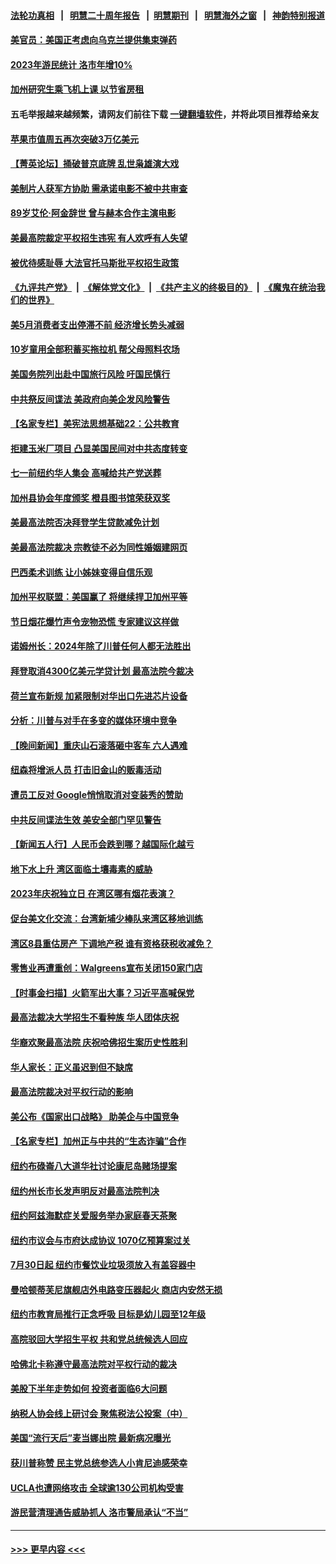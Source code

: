 #### [法轮功真相](https://github.com/gfw-breaker/truth/blob/master/README.md?t=0) &nbsp;&nbsp;|&nbsp;&nbsp; [明慧二十周年报告](https://github.com/gfw-breaker/mh-reports/blob/master/README.md?t=0) &nbsp;&nbsp;|&nbsp;&nbsp;[明慧期刊](https://github.com/gfw-breaker/mh-qikan) &nbsp;&nbsp;|&nbsp;&nbsp; [明慧海外之窗](https://github.com/gfw-breaker/mh-news/blob/master/README.md?t=0) &nbsp;&nbsp;|&nbsp;&nbsp; [神韵特别报道](https://github.com/gfw-breaker/mh-news/blob/master/shenyun.md?t=0)
#### [美官员：美国正考虑向乌克兰提供集束弹药](../pages/nsc412/n14025934.md?t=07010944) 
#### [2023年游民统计 洛市年增10%](../pages/nsc412/n14026011.md?t=07010944) 
#### [加州研究生乘飞机上课 以节省房租](../pages/nsc412/n14025983.md?t=07010944) 
#### 五毛举报越来越频繁，请网友们前往下载 [一键翻墙软件](https://github.com/gfw-breaker/ssr-accounts)，并将此项目推荐给亲友
#### [苹果市值周五再次突破3万亿美元](../pages/nsc412/n14025959.md?t=07010944) 
#### [【菁英论坛】捅破普京底牌 乱世枭雄演大戏](../pages/nsc412/n14025962.md?t=07010944) 
#### [美制片人获军方协助 需承诺电影不被中共审查](../pages/nsc412/n14025928.md?t=07010944) 
#### [89岁艾伦‧阿金辞世 曾与赫本合作主演电影](../pages/nsc412/n14025910.md?t=07010944) 
#### [美最高院裁定平权招生违宪 有人欢呼有人失望](../pages/nsc412/n14025823.md?t=07010944) 
#### [被优待感耻辱 大法官托马斯批平权招生政策](../pages/nsc412/n14025882.md?t=07010944) 
#### [《九评共产党》](https://github.com/begood0513/9ping.md/blob/master/README.md) &nbsp;|&nbsp; [《解体党文化》](../../../../jtdwh.md/blob/master/README.md)  &nbsp;|&nbsp; [《共产主义的终极目的》](../../../../gczydzjmd.md/blob/master/README.md) &nbsp;|&nbsp; [《魔鬼在统治我们的世界》](../../../../mgztzwmdsj.md/blob/master/README.md) 
#### [美5月消费者支出停滞不前 经济增长势头减弱](../pages/nsc412/n14025837.md?t=07010944) 
#### [10岁童用全部积蓄买拖拉机 帮父母照料农场](../pages/nsc412/n14025564.md?t=07010944) 
#### [美国务院列出赴中国旅行风险 吁国民慎行](../pages/nsc412/n14025913.md?t=07010944) 
#### [中共祭反间谍法 美政府向美企发风险警告](../pages/nsc412/n14025902.md?t=07010944) 
#### [【名家专栏】美宪法思想基础22：公共教育](../pages/nsc412/n14025710.md?t=07010944) 
#### [拒建玉米厂项目 凸显美国民间对中共态度转变](../pages/nsc412/n14025835.md?t=07010944) 
#### [七一前纽约华人集会 高喊给共产党送葬](../pages/nsc412/n14025790.md?t=07010944) 
#### [加州县协会年度颁奖 橙县图书馆荣获双奖](../pages/nsc412/n14025876.md?t=07010944) 
#### [美最高法院否决拜登学生贷款减免计划](../pages/nsc412/n14025847.md?t=07010944) 
#### [美最高法院裁决 宗教徒不必为同性婚姻建网页](../pages/nsc412/n14025751.md?t=07010944) 
#### [巴西柔术训练 让小姊妹变得自信乐观](../pages/nsc412/n14025367.md?t=07010944) 
#### [加州平权联盟：美国赢了 将继续捍卫加州平等](../pages/nsc412/n14025356.md?t=07010944) 
#### [节日烟花爆竹声令宠物恐慌 专家建议这样做](../pages/nsc412/n14025339.md?t=07010944) 
#### [诺姆州长：2024年除了川普任何人都无法胜出](../pages/nsc412/n14025744.md?t=07010944) 
#### [拜登取消4300亿美元学贷计划 最高法院今裁决](../pages/nsc412/n14025742.md?t=07010944) 
#### [荷兰宣布新规 加紧限制对华出口先进芯片设备](../pages/nsc412/n14025681.md?t=07010944) 
#### [分析：川普与对手在多变的媒体环境中竞争](../pages/nsc412/n14025250.md?t=07010944) 
#### [【晚间新闻】重庆山石滚落砸中客车 六人遇难](../pages/nsc412/n14025587.md?t=07010944) 
#### [纽森将增派人员 打击旧金山的贩毒活动](../pages/nsc412/n14025513.md?t=07010944) 
#### [遭员工反对 Google悄悄取消对变装秀的赞助](../pages/nsc412/n14025511.md?t=07010944) 
#### [中共反间谍法生效 美安全部门罕见警告](../pages/nsc412/n14025385.md?t=07010944) 
#### [【新闻五人行】人民币会跌到哪？越国际化越亏](../pages/nsc412/n14025270.md?t=07010944) 
#### [地下水上升 湾区面临土壤毒素的威胁](../pages/nsc412/n14025493.md?t=07010944) 
#### [2023年庆祝独立日 在湾区哪有烟花表演？](../pages/nsc412/n14025490.md?t=07010944) 
#### [促台美文化交流：台湾新埔少棒队来湾区移地训练](../pages/nsc412/n14025489.md?t=07010944) 
#### [湾区8县重估房产 下调地产税 谁有资格获税收减免？](../pages/nsc412/n14025461.md?t=07010944) 
#### [零售业再遭重创：Walgreens宣布关闭150家门店](../pages/nsc412/n14025467.md?t=07010944) 
#### [【时事金扫描】火箭军出大事？习近平高喊保党](../pages/nsc412/n14025388.md?t=07010944) 
#### [最高法裁决大学招生不看种族 华人团体庆祝](../pages/nsc412/n14025421.md?t=07010944) 
#### [华裔欢聚最高法院 庆祝哈佛招生案历史性胜利](../pages/nsc412/n14025423.md?t=07010944) 
#### [华人家长：正义虽迟到但不缺席](../pages/nsc412/n14025439.md?t=07010944) 
#### [最高法院裁决对平权行动的影响](../pages/nsc412/n14025437.md?t=07010944) 
#### [美公布《国家出口战略》 助美企与中国竞争](../pages/nsc412/n14025278.md?t=07010944) 
#### [【名家专栏】加州正与中共的“生态诈骗”合作](../pages/nsc412/n14022359.md?t=07010944) 
#### [纽约布碌崙八大道华社讨论康尼岛赌场提案](../pages/nsc412/n14025389.md?t=07010944) 
#### [纽约州长市长发声明反对最高法院判决](../pages/nsc412/n14025433.md?t=07010944) 
#### [纽约阿兹海默症关爱服务举办家庭春天茶聚](../pages/nsc412/n14025393.md?t=07010944) 
#### [纽约市议会与市府达成协议 1070亿预算案过关](../pages/nsc412/n14025395.md?t=07010944) 
#### [7月30日起 纽约市餐饮业垃圾须放入有盖容器中](../pages/nsc412/n14025397.md?t=07010944) 
#### [曼哈顿蒂芙尼旗舰店外电路变压器起火 商店内安然无损](../pages/nsc412/n14025399.md?t=07010944) 
#### [纽约市教育局推行正念呼吸 目标是幼儿园至12年级](../pages/nsc412/n14025435.md?t=07010944) 
#### [高院驳回大学招生平权 共和党总统候选人回应](../pages/nsc412/n14025156.md?t=07010944) 
#### [哈佛北卡称遵守最高法院对平权行动的裁决](../pages/nsc412/n14025297.md?t=07010944) 
#### [美股下半年走势如何 投资者面临6大问题](../pages/nsc412/n14025251.md?t=07010944) 
#### [纳税人协会线上研讨会 聚焦税法公投案（中）](../pages/nsc412/n14025318.md?t=07010944) 
#### [美国“流行天后”麦当娜出院 最新病况曝光](../pages/nsc412/n14025168.md?t=07010944) 
#### [获川普称赞 民主党总统参选人小肯尼迪感荣幸](../pages/nsc412/n14025023.md?t=07010944) 
#### [UCLA也遭网络攻击 全球逾130公司机构受害](../pages/nsc412/n14025307.md?t=07010944) 
#### [游民营清理通告威胁抓人 洛市警局承认“不当”](../pages/nsc412/n14025258.md?t=07010944) 

----
#### [ >>> 更早内容 <<< ](../indexes/nsc412-earlier.md)
